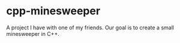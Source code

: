 # cpp-minesweeper
A project I have with one of my friends. Our goal is to create a small minesweeper in C++.
